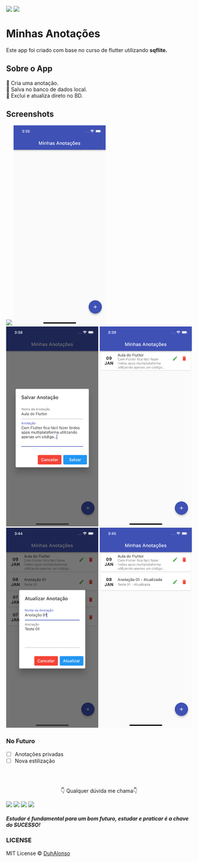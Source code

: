 <img src="https://img.shields.io/badge/Version-1.0.0-green"> <img src="https://img.shields.io/badge/license-MIT-blue"> 

# Minhas Anotações

Este app foi criado com base no curso de flutter utilizando <strong>sqflite.</strong>

## Sobre o App

:iphone: Cria uma anotação.  
:iphone: Salva no banco de dados local.  
:iphone: Exclui e atualiza direto no BD.  

## Screenshots

<img src="https://github.com/DuhAlonso/my_annotations/blob/main/screenshot/Screen1.gif" width="250"> <img src="https://github.com/DuhAlonso/my_annotations/blob/main/screenshot/Screen2.png" width="250"> <img src="https://github.com/DuhAlonso/my_annotations/blob/main/screenshot/Screen3.png" width="250">
<img src="https://github.com/DuhAlonso/my_annotations/blob/main/screenshot/Screen4.png" width="250"> <img src="https://github.com/DuhAlonso/my_annotations/blob/main/screenshot/Screen5.png" width="250">  <img src="https://github.com/DuhAlonso/my_annotations/blob/main/screenshot/Screen6.png" width="250">

### No Futuro
- [ ] Anotações privadas
- [ ] Nova estilização
</br>
</br>

<p align="center">
👇 Qualquer dúvida me chama👇

  <a href="https://instagram.com/duhalonsoo" target="_blank"><img src="https://img.shields.io/badge/-Instagram-%23E4405F?style=for-the-badge&logo=instagram&logoColor=white" target="_blank"></a>
  <a href="https://t.me/duhalonso" target="_blank"><img src="https://img.shields.io/badge/Telegram-2CA5E0?style=for-the-badge&logo=telegram&logoColor=white" target="_blank"></a> 
  <a href = "mailto:duhalonso.dev@gmail.com"><img src="https://img.shields.io/badge/-Gmail-%23333?style=for-the-badge&logo=gmail&logoColor=white" target="_blank"></a>
  <a href="https://www.linkedin.com/in/eduardo-alonso-685509b7" target="_blank"><img src="https://img.shields.io/badge/-LinkedIn-%230077B5?style=for-the-badge&logo=linkedin&logoColor=white" target="_blank"></a> 

 #### *Estudar é fundamental para um bom futuro, estudar e praticar é a chave do SUCESSO!*

</p>

### LICENSE
MIT License © [DuhAlonso](https://github.com/DuhAlonso/basic_app_request_api/blob/master/LICENSE.md)